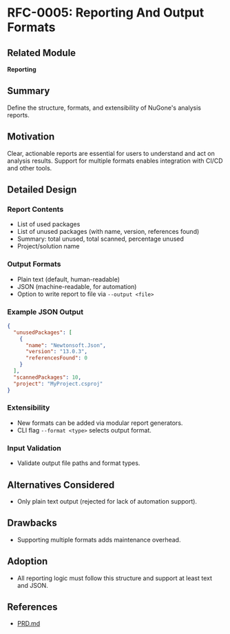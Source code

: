 # RFC-0005: Reporting And Output Formats

## Related Module

**Reporting**

## Summary

Define the structure, formats, and extensibility of NuGone's analysis reports.

## Motivation

Clear, actionable reports are essential for users to understand and act on analysis results. Support for multiple formats enables integration with CI/CD and other tools.

## Detailed Design

### Report Contents
- List of used packages
- List of unused packages (with name, version, references found)
- Summary: total unused, total scanned, percentage unused
- Project/solution name

### Output Formats
- Plain text (default, human-readable)
- JSON (machine-readable, for automation)
- Option to write report to file via `--output <file>`

### Example JSON Output
```json
{
  "unusedPackages": [
    {
      "name": "Newtonsoft.Json",
      "version": "13.0.3",
      "referencesFound": 0
    }
  ],
  "scannedPackages": 10,
  "project": "MyProject.csproj"
}
```

### Extensibility
- New formats can be added via modular report generators.
- CLI flag `--format <type>` selects output format.

### Input Validation
- Validate output file paths and format types.

## Alternatives Considered
- Only plain text output (rejected for lack of automation support).

## Drawbacks
- Supporting multiple formats adds maintenance overhead.

## Adoption
- All reporting logic must follow this structure and support at least text and JSON.

## References
- [PRD.md](../PRD.md)
